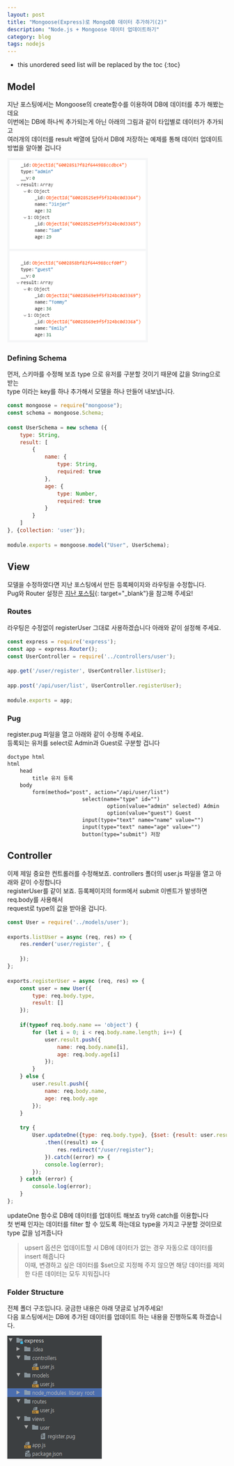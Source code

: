 ```yaml
---
layout: post
title: "Mongoose(Express)로 MongoDB 데이터 추가하기(2)"
description: "Node.js + Mongoose 데이터 업데이트하기"
category: blog
tags: nodejs
---
```



* this unordered seed list will be replaced by the toc
{:toc}

## Model

지난 포스팅에서는 Mongoose의 create함수를 이용하여 DB에 데이터를 추가 해봤는데요  
이번에는 DB에 하나씩 추가되는게 아닌 아래의 그림과 같이 타입별로 데이터가 추가되고  
여러개의 데이터를 result 배열에 담아서 DB에 저장하는 예제를 통해 데이터 업데이트 방법을 알아볼 겁니다   
 
![FolderStructure](/assets/img/2021-01-13/user.png)

### Defining Schema
 
먼저, 스키마를 수정해 보죠 type 으로 유저를 구분할 것이기 때문에 값을 String으로 받는    
type 이라는 key를 하나 추가해서 모델을 하나 만들어 내보냅니다. 

```javascript
const mongoose = require("mongoose");
const schema = mongoose.Schema;

const UserSchema = new schema ({
    type: String,
    result: [
        {
            name: {
                type: String,
                required: true
            },
            age: {
                type: Number,
                required: true
            }
        }
    ]
}, {collection: 'user'});

module.exports = mongoose.model("User", UserSchema);
```

## View

모델을 수정하였다면 지난 포스팅에서 만든 등록페이지와 라우팅을 수정합니다.   
Pug와 Router 설정은 [지난 포스팅](https://mujaen.github.io/blog/2021/01/05/nodejs-express-mongodb-mongoose.html){: target="_blank"}을 참고해 주세요!


### Routes

라우팅은 수정없이 registerUser 그대로 사용하겠습니다 아래와 같이 설정해 주세요.      

```javascript
const express = require('express');
const app = express.Router();
const UserController = require('../controllers/user');

app.get('/user/register', UserController.listUser);

app.post('/api/user/list', UserController.registerUser);

module.exports = app;
```



### Pug

register.pug 파일을 열고 아래와 같이 수정해 주세요.   
등록되는 유저를 select로 Admin과 Guest로 구분할 겁니다

```pug
doctype html
html
	head
		title 유저 등록
	body
		form(method="post", action="/api/user/list")
                        select(name="type" id="")
                                option(value="admin" selected) Admin
                                option(value="guest") Guest
                        input(type="text" name="name" value="")
                        input(type="text" name="age" value="")
                        button(type="submit") 저장
```

## Controller

이제 제일 중요한 컨트롤러를 수정해보죠. controllers 폴더의 user.js 파일을 열고 아래와 같이 수정합니다          
registerUser를 같이 보죠. 등록페이지의 form에서 submit 이벤트가 발생하면 req.body를 사용해서     
request로 type의 값을 받아올 겁니다.  

```javascript
const User = require('../models/user');

exports.listUser = async (req, res) => {
    res.render('user/register', {

    });
};

exports.registerUser = async (req, res) => {
    const user = new User({
        type: req.body.type,
        result: []
    });

    if(typeof req.body.name == 'object') {
        for (let i = 0; i < req.body.name.length; i++) {
            user.result.push({
                name: req.body.name[i],
                age: req.body.age[i]
            });
        }
    } else {
        user.result.push({
            name: req.body.name,
            age: req.body.age
        });
    }

    try {
        User.updateOne({type: req.body.type}, {$set: {result: user.result}}, {upsert: true})
            .then((result) => {
                res.redirect("/user/register");
            }).catch((error) => {
            console.log(error);
        });
    } catch (error) {
        console.log(error);
    }
};
```
updateOne 함수로 DB에 데이터를 업데이트 해보죠 try와 catch를 이용합니다  
첫 번째 인자는 데이터를 filter 할 수 있도록 하는데요 type을 가지고 구분할 것이므로 type 값을 넘겨줍니다  

> upsert 옵션은 업데이트할 시 DB에 데이터가 없는 경우 자동으로 데이터를 insert 해줍니다  
> 이때, 변경하고 싶은 데이터를 $set으로 지정해 주지 않으면 해당 데이터를 제외한 다른 데이터는 모두 지워집니다  

  


### Folder Structure

전체 폴더 구조입니다. 궁금한 내용은 아래 댓글로 남겨주세요!   
다음 포스팅에서는 DB에 추가된 데이터를 업데이트 하는 내용을 진행하도록 하겠습니다.

![FolderStructure](/assets/img/2021-01-10/folder.png)
